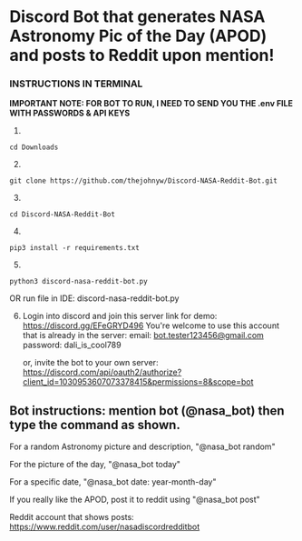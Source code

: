 # Discord Bot that generates NASA Astronomy Pic of the Day (APOD) and posts to Reddit upon mention!

### INSTRUCTIONS IN TERMINAL

**IMPORTANT NOTE: FOR BOT TO RUN, I NEED TO SEND YOU THE .env FILE WITH PASSWORDS & API KEYS**

1.

    cd Downloads

2. 

    git clone https://github.com/thejohnyw/Discord-NASA-Reddit-Bot.git

3.
  
    cd Discord-NASA-Reddit-Bot

4.

    
    pip3 install -r requirements.txt

5.

    python3 discord-nasa-reddit-bot.py
 OR run file in IDE: discord-nasa-reddit-bot.py

6. 
    Login into discord and join this server link for demo: https://discord.gg/EFeGRYD496
        You're welcome to use this account that is already in the server:
        email: bot.tester123456@gmail.com
        password: dali_is_cool789
    
    or, invite the bot to your own server: https://discord.com/api/oauth2/authorize?client_id=1030953607073378415&permissions=8&scope=bot
    

## Bot instructions: mention bot (@nasa_bot) then type the command as shown.

  For a random Astronomy picture and description, "@nasa_bot random"
        
  For the picture of the day, "@nasa_bot today"
        
  For a specific date, "@nasa_bot date: year-month-day"
        
  If you really like the APOD, post it to reddit using "@nasa_bot post"

Reddit account that shows posts: https://www.reddit.com/user/nasadiscordredditbot

